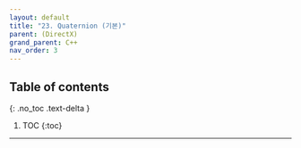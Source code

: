 ```yaml
---
layout: default
title: "23. Quaternion (기본)"
parent: (DirectX)
grand_parent: C++
nav_order: 3
---
```


## Table of contents
{: .no_toc .text-delta }

1. TOC
{:toc}

---